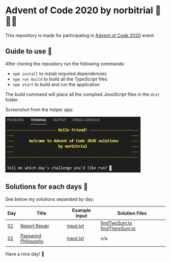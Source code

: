 # Advent of Code 2020 by norbitrial 🎄👨‍💻

This repository is made for participating in [Advent of Code 2020](https://adventofcode.com/2020/about) event.

## Guide to use 📙

After cloning the repository run the following commands:

- `npm install` to install required dependencies
- `npm run build` to build all the _TypeScript_ files
- `npm start` to build and run the application

The build command will place all the complied _JavaScript_ files in the `dist` folder.

Screenshot from the helper app:

![App-Screenshot](/assets/example_screenshot_01.png)

## Solutions for each days 🔮

See below my solutions separated by day:

| Day                                       | Title                                             | Example Input                     | Solution Files                                                                      |
| ----------------------------------------- | ------------------------------------------------- | --------------------------------- | ----------------------------------------------------------------------------------- |
| [01](https://adventofcode.com/2020/day/1) | [Report Repair](/src/day01/description.txt)       | [input.txt](/src/day01/input.txt) | [findTwoSum.ts](/src/day01/input.txt) [findThereSum.ts](/src/day01/findThereSum.ts) |
| [02](https://adventofcode.com/2020/day/2) | [Password Philosophy](/src/day01/description.txt) | [input.txt](/src/day02/input.txt) | n/a                                                                                 |
|                                           |                                                   |                                   |

Have a nice day! 👋
